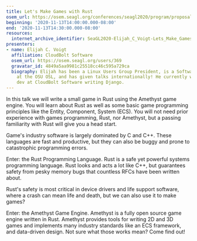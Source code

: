 ```yaml
---
title: Let's Make Games with Rust
osem_url: https://osem.seagl.org/conferences/seagl2020/program/proposals/737
beginning: '2020-11-13T14:00:00.000-08:00'
end: '2020-11-13T14:30:00.000-08:00'
resources:
  internet_archive_identifier: SeaGL2020-Elijah_C_Voigt-Lets_Make_Games_with_Rust
presenters:
- name: Elijah C. Voigt
  affiliation: CloudBolt Software
  osem_url: https://osem.seagl.org/users/369
  gravatar_id: 4849a5aa9981c25518cc46c595a729ca
  biography: Elijah has been a Linux Users Group President, is a Software Developer
    at the OSU OSL, and has given talks internationally! He currently works as a software
    dev at CloudBolt Software writing Django.
---
```


In this talk we will write a small game in Rust using the Amethyst game engine. You will learn about Rust as well as some basic game programming principles like the Entity, Component, System (ECS). You will not need prior experience with games programming, Rust, nor Amethyst, but a passing familiarity with Rust will give you a head start.

Game's industry software is largely dominated by C and C++. These languages are fast and productive, but they can also be buggy and prone to catastrophic programming errors.

Enter: the Rust Programming Language. Rust is a safe yet powerful systems programming language. Rust looks and acts a lot like C++, but guarantees safety from pesky memory bugs that countless RFCs have been written about.

Rust's safety is most critical in device drivers and life support software, where a crash can mean life and death, but we can also use it to make games?

Enter: the Amethyst Game Engine. Amethyst is a fully open source game engine written in Rust. Amethyst provides tools for writing 2D and 3D games and implements many industry standards like an ECS framework, and data-driven design. Not sure what those works mean? Come find out!
